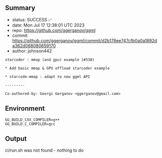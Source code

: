 ## Summary

- status: SUCCESS ✅
- date:   Mon Jul 17 12:38:01 UTC 2023
- repo:   https://github.com/ggerganov/ggml
- commit: https://github.com/ggerganov/ggml/commit/d2b178ee747cfb0a0a1892da362d068080659170
- author: johnson442
```
starcoder : mmap (and gpu) example (#338)

* Add basic mmap & GPU offload starcoder example

* starcode-mmap : adapt to new ggml API

---------

Co-authored-by: Georgi Gerganov <ggerganov@gmail.com>
```

## Environment

```
GG_BUILD_CXX_COMPILER=g++
GG_BUILD_C_COMPILER=gcc
```

## Output

ci/run.sh was not found - nothing to do
